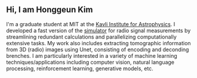 ## Hi, I am Honggeun Kim
I'm a graduate student at MIT at the [Kavli Institute for Astrophysics](https://space.mit.edu/). I developed a fast version of the [simulator](https://github.com/vispb/vispb) for radio signal measurements by streamlining redundant calculations and parallelizing computationally extensive tasks. My work also includes extracting tomographic information from 3D (radio) images using Unet, consisting of encoding and deconding brenches. I am particularly interested in a variety of machine learning techniques/applications including computer vision, natural language processing, reinforcement learning, generative models, etc.

<!--
**HonggeunKim/HonggeunKim** is a ✨ _special_ ✨ repository because its `README.md` (this file) appears on your GitHub profile.

Here are some ideas to get you started:

- 🔭 I’m currently working on ...
- 🌱 I’m currently learning ...
- 👯 I’m looking to collaborate on ...
- 🤔 I’m looking for help with ...
- 💬 Ask me about ...
- 📫 How to reach me: ...
- 😄 Pronouns: ...
- ⚡ Fun fact: ...
-->
